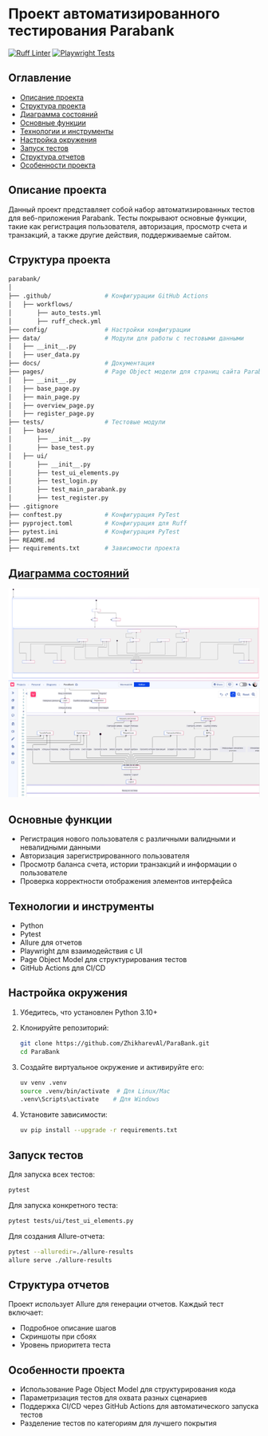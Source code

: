 # Проект автоматизированного тестирования Parabank

[![Ruff Linter](https://github.com/ZhikharevAl/ParaBank/actions/workflows/ruff_check.yml/badge.svg)](https://github.com/ZhikharevAl/ParaBank/actions/workflows/ruff_check.yml)
[![Playwright Tests](https://github.com/ZhikharevAl/ParaBank/actions/workflows/auto_tests.yml/badge.svg)](https://github.com/ZhikharevAl/ParaBank/actions/workflows/auto_tests.yml)

## Оглавление

- [Описание проекта](#описание-проекта)
- [Структура проекта](#структура-проекта)
- [Диаграмма состояний](#диаграмма-состояний)
- [Основные функции](#основные-функции)
- [Технологии и инструменты](#технологии-и-инструменты)
- [Настройка окружения](#настройка-окружения)
- [Запуск тестов](#запуск-тестов)
- [Структура отчетов](#структура-отчетов)
- [Особенности проекта](#особенности-проекта)

## Описание проекта

Данный проект представляет собой набор автоматизированных тестов для веб-приложения Parabank. Тесты покрывают основные функции, такие как регистрация пользователя, авторизация, просмотр счета и транзакций, а также другие действия, поддерживаемые сайтом.

## Структура проекта

```bash
parabank/
│
├── .github/               # Конфигурации GitHub Actions
│   ├── workflows/
│       ├── auto_tests.yml
│       ├── ruff_check.yml
├── config/                # Настройки конфигурации
├── data/                  # Модули для работы с тестовыми данными
│   ├── __init__.py
│   ├── user_data.py
├── docs/                  # Документация
├── pages/                 # Page Object модели для страниц сайта Parabank
│   ├── __init__.py
│   ├── base_page.py
│   ├── main_page.py
│   ├── overview_page.py
│   ├── register_page.py
├── tests/                 # Тестовые модули
│   ├── base/
│       ├── __init__.py
│       ├── base_test.py
│   ├── ui/
│       ├── __init__.py
│       ├── test_ui_elements.py
│       ├── test_login.py
│       ├── test_main_parabank.py
│       ├── test_register.py
├── .gitignore
├── conftest.py            # Конфигурация PyTest
├── pyproject.toml         # Конфигурация для Ruff
├── pytest.ini             # Конфигурация PyTest
├── README.md
├── requirements.txt       # Зависимости проекта
```

## [Диаграмма состояний](./attachment/Untitled%20diagram-2024-10-19-004955.svg)

![Full diagram](./attachment/Untitled%20diagram-2024-10-19-004955.svg)
![State diagram](./attachment/2024-10-19_05-02-30.png)

## Основные функции

- Регистрация нового пользователя с различными валидными и невалидными данными
- Авторизация зарегистрированного пользователя
- Просмотр баланса счета, истории транзакций и информации о пользователе
- Проверка корректности отображения элементов интерфейса

## Технологии и инструменты

- Python
- Pytest
- Allure для отчетов
- Playwright для взаимодействия с UI
- Page Object Model для структурирования тестов
- GitHub Actions для CI/CD

## Настройка окружения

1. Убедитесь, что установлен Python 3.10+
2. Клонируйте репозиторий:

   ```bash
   git clone https://github.com/ZhikharevAl/ParaBank.git
   cd ParaBank
   ```

3. Создайте виртуальное окружение и активируйте его:

   ```bash
   uv venv .venv
   source .venv/bin/activate  # Для Linux/Mac
   .venv\Scripts\activate    # Для Windows
   ```

4. Установите зависимости:

   ```bash
   uv pip install --upgrade -r requirements.txt
   ```

## Запуск тестов

Для запуска всех тестов:

```bash
pytest
```

Для запуска конкретного теста:

```bash
pytest tests/ui/test_ui_elements.py
```

Для создания Allure-отчета:

```bash
pytest --alluredir=./allure-results
allure serve ./allure-results
```

## Структура отчетов

Проект использует Allure для генерации отчетов. Каждый тест включает:

- Подробное описание шагов
- Скриншоты при сбоях
- Уровень приоритета теста

## Особенности проекта

- Использование Page Object Model для структурирования кода
- Параметризация тестов для охвата разных сценариев
- Поддержка CI/CD через GitHub Actions для автоматического запуска тестов
- Разделение тестов по категориям для лучшего покрытия
